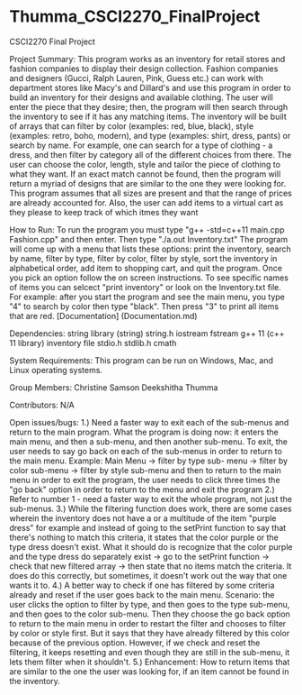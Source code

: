 # Thumma_CSCI2270_FinalProject
CSCI2270 Final Project

Project Summary:
This program works as an inventory for retail stores and fashion companies to display their design collection. Fashion companies and designers (Gucci, 
Ralph Lauren, Pink, Guess etc.) can work with department stores like Macy's and Dillard's and use this program in order to build an inventory for their 
designs and available clothing. The user will enter the piece that they desire; then, the program will then search through the inventory to see if it has any
matching items. The inventory will be built of arrays that can filter by color (examples: red, blue, black), style (examples: retro, boho, modern), and type 
(examples: shirt, dress, pants) or search by name. For example, one can search for a type of clothing - a dress, and then filter by category all of the 
different choices from there. The user can choose the color, length, style and tailor the piece of clothing to what they want. If an exact match cannot be 
found, then the program will return a myriad of designs that are similar to the one they were looking for. This program assumes that all sizes are present 
and that the range of prices are already accounted for. Also, the user can add items to a virtual cart as they please to keep track of which itmes they want
 
How to Run:
To run the program you must type "g++ -std=c++11 main.cpp Fashion.cpp" and then enter.
Then type "./a.out Inventory.txt"
The program will come up with a menu that lists these options: print the inventory, search by name, filter by type, filter by color, filter by style, sort the inventory in alphabetical order, add item to shopping cart, and quit the program. Once you pick an option follow the on screen instructions. To see specific names of items you can selcect "print inventory" or look on the Inventory.txt file. For example: after you start the program and see the main menu, you type "4" to search by color then type "black". Then press "3" to print all items that are red.
[Documentation] (Documentation.md)



Dependencies:
string library (string)
string.h
iostream
fstream
g++ 11 (c++ 11 library)
inventory file
stdio.h
stdlib.h
cmath

System Requirements:
This program can be run on Windows, Mac, and Linux operating systems. 

Group Members:
Christine Samson
Deekshitha Thumma

Contributors:
N/A

Open issues/bugs:
1.) Need a faster way to exit each of the sub-menus and return to the main program. What the program is doing now: it enters the main menu, and then a 
    sub-menu, and then another sub-menu. To exit, the user needs to say go back on each of the sub-menus in order to return to the main menu. Example: Main Menu -> filter by type sub-
    menu -> filter by color sub-menu -> filter by style sub-menu and then to return to the main menu in order to exit the program, the user needs to click 
    three times the "go back" option in order to return to the menu and exit the program
2.) Refer to number 1 - need a faster way to exit the whole program, not just the sub-menus.
3.) While the filtering function does work, there are some cases wherein the inventory does not have a or a multitude of the item "purple dress" for example
    and instead of going to the setPrint function to say that there's nothing to match this criteria, it states that the color purple or the type dress 
    doesn't exist. What it should do is recognize that the color purple and the type dress do separately exist -> go to the setPrint function -> check that
    new filtered array -> then state that no items match the criteria. It does do this correctly, but sometimes, it doesn't work out the way that one wants
    it to.
4.) A better way to check if one has filtered by some criteria already and reset if the user goes back to the main menu. Scenario: the user clicks the option 
    to filter by type, and then goes to the type sub-menu, and then goes to the color sub-menu. Then they choose the go back option to return to the main menu
    in order to restart the filter and chooses to filter by color or style first. But it says that they have already filtered by this color because of the 
    previous option. However, if we check and reset the filtering, it keeps resetting and even though they are still in the sub-menu, it lets them filter when 
    it shouldn't. 
5.) Enhancement: How to return items that are similar to the one the user was looking for, if an item cannot be found in the inventory.


